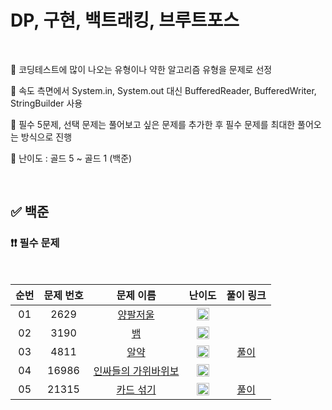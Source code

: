 # DP, 구현, 백트래킹, 브루트포스

<br/>

📌 코딩테스트에 많이 나오는 유형이나 약한 알고리즘 유형을 문제로 선정

📌 속도 측면에서 System.in, System.out 대신 BufferedReader, BufferedWriter, StringBuilder 사용

📌 필수 5문제, 선택 문제는 풀어보고 싶은 문제를 추가한 후 필수 문제를 최대한 풀어오는 방식으로 진행

📌 난이도 : 골드 5 ~ 골드 1 (백준)

<br/>

## ✅ 백준

### ❗❗ 필수 문제

<br/>

순번 | 문제 번호 | 문제 이름 | 난이도 | 풀이 링크
:---: | :---: | :---: | :---: | :---: 
01 | 2629 | [양팔저울](https://www.acmicpc.net/problem/2629) | <img src="https://static.solved.ac/tier_small/13.svg" width=20px> | []()
02 | 3190 | [뱀](https://www.acmicpc.net/problem/3190) | <img src="https://static.solved.ac/tier_small/12.svg" width=20px> | []()
03 | 4811 | [알약](https://www.acmicpc.net/problem/4811) | <img src="https://static.solved.ac/tier_small/11.svg" width=20px> | [풀이](https://github.com/psj98/Java_Study_Coding_18/blob/main/study/src/study_230621/problemset/boj_4811.java)
04 | 16986 | [인싸들의 가위바위보](https://www.acmicpc.net/problem/16986) | <img src="https://static.solved.ac/tier_small/13.svg" width=20px> | []()
05 | 21315 | [카드 섞기](https://www.acmicpc.net/problem/21315) | <img src="https://static.solved.ac/tier_small/11.svg" width=20px> | [풀이](https://github.com/psj98/Java_Study_Coding_18/blob/main/study/src/study_230621/problemset/boj_21315.java)